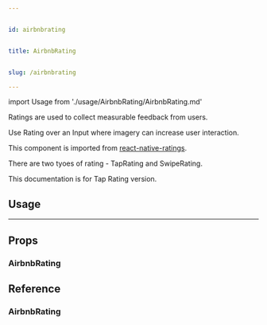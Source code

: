 ```yaml
---


id: airbnbrating


title: AirbnbRating


slug: /airbnbrating

---
```




import Usage from './usage/AirbnbRating/AirbnbRating.md'



Ratings are used to collect measurable feedback from users.

Use Rating over an Input where imagery can increase user interaction.

This component is imported from [react-native-ratings](https://github.com/Monte9/react-native-ratings).

There are two tyoes of rating - TapRating and SwipeRating.

This documentation is for Tap Rating version.



## Usage


<Usage />

---


## Props

### AirbnbRating




## Reference

### AirbnbRating

